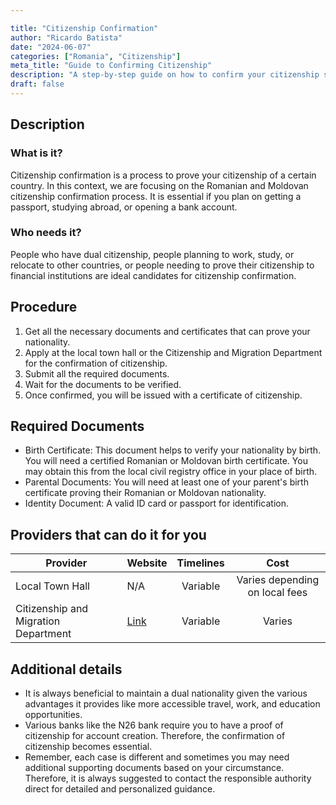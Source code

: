 ```yaml
---

title: "Citizenship Confirmation"
author: "Ricardo Batista"
date: "2024-06-07"
categories: ["Romania", "Citizenship"]
meta_title: "Guide to Confirming Citizenship"
description: "A step-by-step guide on how to confirm your citizenship status."
draft: false
---
```


## Description
### What is it?
Citizenship confirmation is a process to prove your citizenship of a certain country. In this context, we are focusing on the Romanian and Moldovan citizenship confirmation process. It is essential if you plan on getting a passport, studying abroad, or opening a bank account.

### Who needs it?
People who have dual citizenship, people planning to work, study, or relocate to other countries, or people needing to prove their citizenship to financial institutions are ideal candidates for citizenship confirmation.

## Procedure
1. Get all the necessary documents and certificates that can prove your nationality.
2. Apply at the local town hall or the Citizenship and Migration Department for the confirmation of citizenship.
3. Submit all the required documents.
4. Wait for the documents to be verified.
5. Once confirmed, you will be issued with a certificate of citizenship.

## Required Documents
- Birth Certificate: This document helps to verify your nationality by birth. You will need a certified Romanian or Moldovan birth certificate. You may obtain this from the local civil registry office in your place of birth.
- Parental Documents: You will need at least one of your parent's birth certificate proving their Romanian or Moldovan nationality.
- Identity Document: A valid ID card or passport for identification.

## Providers that can do it for you
| Provider               |           Website          |      Timelines     |        Cost       |
| ---------------------- |  ------------------------- | :-----------------:| :---------------: |  
|  Local Town Hall       |          N/A               |     Variable       |        Varies depending on local fees |
| Citizenship and Migration Department| [Link](http://igi.mai.gov.ro)     |      Variable      |       Varies     |   

## Additional details
- It is always beneficial to maintain a dual nationality given the various advantages it provides like more accessible travel, work, and education opportunities.
- Various banks like the N26 bank require you to have a proof of citizenship for account creation. Therefore, the confirmation of citizenship becomes essential.
- Remember, each case is different and sometimes you may need additional supporting documents based on your circumstance. Therefore, it is always suggested to contact the responsible authority direct for detailed and personalized guidance.